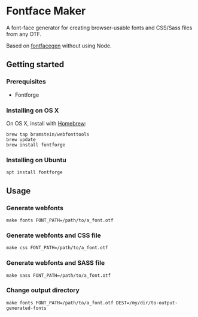 # Fontface Maker
A font-face generator for creating browser-usable fonts and CSS/Sass files from any OTF.

Based on [fontfacegen](https://github.com/agentk/fontfacegen) without using Node.

## Getting started

### Prerequisites
* Fontforge

### Installing on OS X
On OS X, install with [Homebrew](http://brew.sh/):

```
brew tap bramstein/webfonttools
brew update
brew install fontforge
```

### Installing on Ubuntu

```
apt install fontforge
```

## Usage

### Generate webfonts 

```shell
make fonts FONT_PATH=/path/to/a_font.otf
```

### Generate webfonts and CSS file

```shell
make css FONT_PATH=/path/to/a_font.otf
```

### Generate webfonts and SASS file

```shell
make sass FONT_PATH=/path/to/a_font.otf
```

### Change output directory

```
make fonts FONT_PATH=/path/to/a_font.otf DEST=/my/dir/to-output-generated-fonts
```
